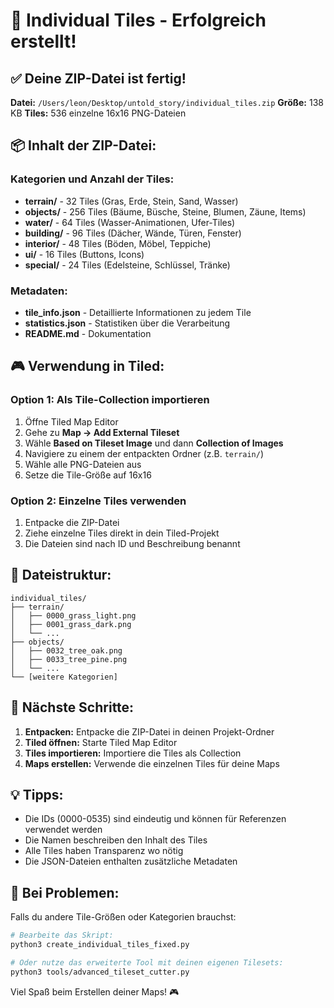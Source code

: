 # 🎉 Individual Tiles - Erfolgreich erstellt!

## ✅ Deine ZIP-Datei ist fertig!

**Datei:** `/Users/leon/Desktop/untold_story/individual_tiles.zip`
**Größe:** 138 KB
**Tiles:** 536 einzelne 16x16 PNG-Dateien

## 📦 Inhalt der ZIP-Datei:

### Kategorien und Anzahl der Tiles:
- **terrain/** - 32 Tiles (Gras, Erde, Stein, Sand, Wasser)
- **objects/** - 256 Tiles (Bäume, Büsche, Steine, Blumen, Zäune, Items)
- **water/** - 64 Tiles (Wasser-Animationen, Ufer-Tiles)
- **building/** - 96 Tiles (Dächer, Wände, Türen, Fenster)
- **interior/** - 48 Tiles (Böden, Möbel, Teppiche)
- **ui/** - 16 Tiles (Buttons, Icons)
- **special/** - 24 Tiles (Edelsteine, Schlüssel, Tränke)

### Metadaten:
- **tile_info.json** - Detaillierte Informationen zu jedem Tile
- **statistics.json** - Statistiken über die Verarbeitung
- **README.md** - Dokumentation

## 🎮 Verwendung in Tiled:

### Option 1: Als Tile-Collection importieren
1. Öffne Tiled Map Editor
2. Gehe zu **Map → Add External Tileset**
3. Wähle **Based on Tileset Image** und dann **Collection of Images**
4. Navigiere zu einem der entpackten Ordner (z.B. `terrain/`)
5. Wähle alle PNG-Dateien aus
6. Setze die Tile-Größe auf 16x16

### Option 2: Einzelne Tiles verwenden
1. Entpacke die ZIP-Datei
2. Ziehe einzelne Tiles direkt in dein Tiled-Projekt
3. Die Dateien sind nach ID und Beschreibung benannt

## 📂 Dateistruktur:
```
individual_tiles/
├── terrain/
│   ├── 0000_grass_light.png
│   ├── 0001_grass_dark.png
│   └── ...
├── objects/
│   ├── 0032_tree_oak.png
│   ├── 0033_tree_pine.png
│   └── ...
└── [weitere Kategorien]
```

## 🚀 Nächste Schritte:

1. **Entpacken:** Entpacke die ZIP-Datei in deinen Projekt-Ordner
2. **Tiled öffnen:** Starte Tiled Map Editor
3. **Tiles importieren:** Importiere die Tiles als Collection
4. **Maps erstellen:** Verwende die einzelnen Tiles für deine Maps

## 💡 Tipps:

- Die IDs (0000-0535) sind eindeutig und können für Referenzen verwendet werden
- Die Namen beschreiben den Inhalt des Tiles
- Alle Tiles haben Transparenz wo nötig
- Die JSON-Dateien enthalten zusätzliche Metadaten

## 🔧 Bei Problemen:

Falls du andere Tile-Größen oder Kategorien brauchst:
```bash
# Bearbeite das Skript:
python3 create_individual_tiles_fixed.py

# Oder nutze das erweiterte Tool mit deinen eigenen Tilesets:
python3 tools/advanced_tileset_cutter.py
```

Viel Spaß beim Erstellen deiner Maps! 🎮
